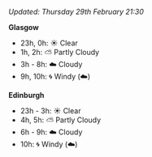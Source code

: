 *Updated: Thursday 29th February 21:30*

**Glasgow**

* 23h, 0h: :sunny: Clear
* 1h, 2h: :partly_sunny: Partly Cloudy
* 3h - 8h: :cloud: Cloudy
* 9h, 10h: :cyclone: Windy (:cloud:)

**Edinburgh**

* 23h - 3h: :sunny: Clear
* 4h, 5h: :partly_sunny: Partly Cloudy
* 6h - 9h: :cloud: Cloudy
* 10h: :cyclone: Windy (:cloud:)
